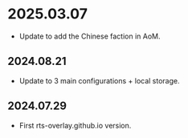 # 2025.03.07
* Update to add the Chinese faction in AoM.

## 2024.08.21
* Update to 3 main configurations + local storage.

## 2024.07.29
* First rts-overlay.github.io version.
